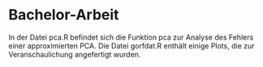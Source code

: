 # Bachelor-Arbeit
In der Datei pca.R befindet sich die Funktion pca zur Analyse des Fehlers einer approximierten PCA.
Die Datei gorfdat.R enthält einige Plots, die zur Veranschaulichung angefertigt wurden.
